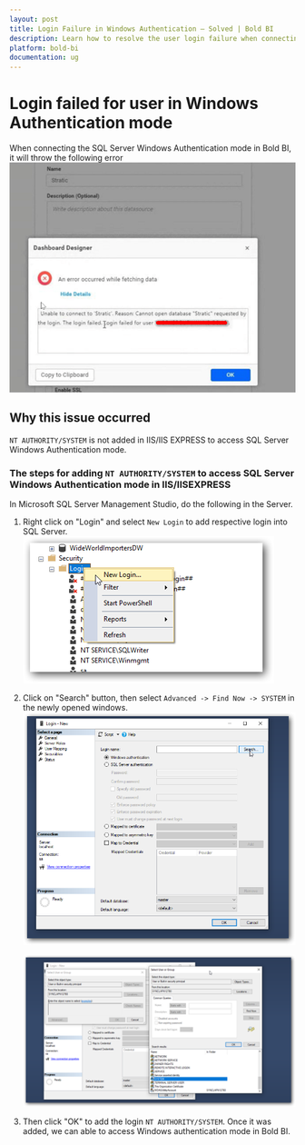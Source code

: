 ```yaml
---
layout: post
title: Login Failure in Windows Authentication – Solved | Bold BI
description: Learn how to resolve the user login failure when connecting SQL Server database in Bold BI in windows authentication mode.
platform: bold-bi
documentation: ug
---
```

 
# Login failed for user in Windows Authentication mode
When connecting the SQL Server Windows Authentication mode in Bold BI, it will throw the following error
![login-failed](/static/assets/embedded/faq/images/login-failed-user.png)
 
## Why this issue occurred
`NT AUTHORITY/SYSTEM` is not added in IIS/IIS EXPRESS  to access SQL Server Windows Authentication mode.
 
### The steps for adding `NT AUTHORITY/SYSTEM` to access SQL Server Windows Authentication mode in IIS/IISEXPRESS
 
In Microsoft SQL Server Management Studio, do the following in the Server.
 
1.  Right click on "Login" and select `New Login` to add respective login into SQL Server.
    ![add-login](/static/assets/embedded/faq/images/add-new-login.png)
 
2.  Click on "Search" button, then select `Advanced -> Find Now -> SYSTEM` in the newly opened windows. 
    ![login-search](/static/assets/embedded/faq/images/login-window.png)
 
    ![authority-system-add](/static/assets/embedded/faq/images/add-system.png)  
 
3.  Then click "OK" to add the login `NT AUTHORITY/SYSTEM`. Once it was added, we can able to access Windows authentication mode in Bold BI. 